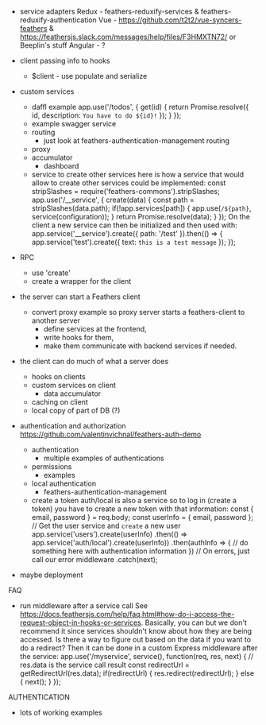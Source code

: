 - service adapters
    Redux - feathers-reduxify-services & feathers-reduxify-authentication
    Vue - https://github.com/t2t2/vue-syncers-feathers & https://feathersjs.slack.com/messages/help/files/F3HMXTN72/
    or Beeplin's stuff
    Angular - ?

- client passing info to hooks
    - $client - use populate and serialize
    
- custom services
    - daffl example
    app.use('/todos', {
      get(id) {
        return Promise.resolve({
          id,
          description: `You have to do ${id}!`
        });
      }
    });
    - example swagger service
    - routing
        - just look at feathers-authentication-management routing
    - proxy
    - accumulator
        - dashboard
    - service to create other services
    here is how a service that would allow to create other services could be implemented:
    const stripSlashes = require('feathers-commons').stripSlashes;
    app.use('/__service', {
      create(data) {
        const path = stripSlashes(data.path);
        if(!app.services[path]) {
          app.use(`/${path}`, service(configuration));
        }
        return Promise.resolve(data);
      }
    });
    On the client a new service can then be initialized and then used with:
    app.service('__service').create({ path: '/test' }).then(() => {
      app.service('test').create({ text: `this is a test message` });
    });
        
- RPC
    - use 'create'
    - create a wrapper for the client
        
- the server can start a Feathers client
    - convert proxy example so proxy server starts a feathers-client to another server
        - define services at the frontend,
        - write hooks for them,
        - make them communicate with backend services if needed.
        
- the client can do much of what a server does
    - hooks on clients
    - custom services on client
        - data accumulator
    - caching on client
    - local copy of part of DB (?)
    
- authentication and authorization
    https://github.com/valentinvichnal/feathers-auth-demo
    - authentication
        - multiple examples of authentications
    - permissions
        - examples
    - local authentication
        - feathers-authentication-management
    - create a token
    auth/local is also a service so to log in (create a token) you have to create a new token with that information:
    const { email, password } = req.body;
    const userInfo = { email, password };
    // Get the user service and `create` a new user
    app.service('users').create(userInfo)
    .then(() => app.service('auth/local').create(userInfo))
    .then(authInfo => {
      // do something here with authentication information
    })
    // On errors, just call our error middleware
    .catch(next);

        
- maybe deployment



FAQ
- run middleware after a service call
    See https://docs.feathersjs.com/help/faq.html#how-do-i-access-the-request-object-in-hooks-or-services.
    Basically, you can but we don't recommend it since services shouldn't know about how they are being accessed. Is there a way to figure out based on the data if you want to do a redirect? Then it can be done in a custom Express middleware after the service:
    app.use('/myservice', service(), function(req, res, next) {
      // res.data is the service call result
      const redirectUrl = getRedirectUrl(res.data);
      if(redirectUrl) {
        res.redirect(redirectUrl);
      } else {
        next();
      }
    });

AUTHENTICATION
- lots of working examples
